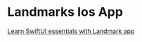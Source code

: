 # Landmarks Ios App

[Learn SwiftUI essentials with Landmark app](https://developer.apple.com/tutorials/swiftui)

